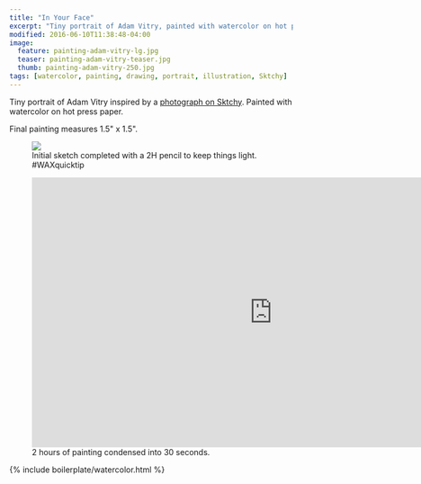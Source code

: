```yaml
---
title: "In Your Face"
excerpt: "Tiny portrait of Adam Vitry, painted with watercolor on hot press paper."
modified: 2016-06-10T11:38:48-04:00
image: 
  feature: painting-adam-vitry-lg.jpg
  teaser: painting-adam-vitry-teaser.jpg
  thumb: painting-adam-vitry-250.jpg
tags: [watercolor, painting, drawing, portrait, illustration, Sktchy]
---
```


Tiny portrait of Adam Vitry inspired by a [photograph on Sktchy](http://sktchy.com/PAjPOC). Painted with watercolor on hot press paper. 

Final painting measures 1.5\" x 1.5\".

<figure>
  <img src="{{ site.url }}/assets/images/painting-adam-vitry-process.jpg">
  <figcaption>Initial sketch completed with a 2H pencil to keep things light. #WAXquicktip</figcaption>
</figure>

<figure>
  <iframe width="853" height="480" src="https://www.youtube-nocookie.com/embed/QDpXp5v2syk?controls=0&amp;showinfo=0" frameborder="0" allowfullscreen></iframe>
  <figcaption>2 hours of painting condensed into 30 seconds.</figcaption>
</figure>

{% include boilerplate/watercolor.html %}
